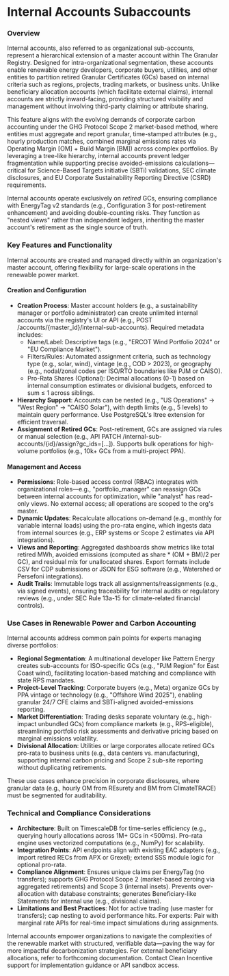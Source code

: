 # Internal Accounts Subaccounts

### Overview

Internal accounts, also referred to as organizational sub-accounts, represent a hierarchical extension of a master account within The Granular Registry. Designed for intra-organizational segmentation, these accounts enable renewable energy developers, corporate buyers, utilities, and other entities to partition retired Granular Certificates (GCs) based on internal criteria such as regions, projects, trading markets, or business units. Unlike beneficiary allocation accounts (which facilitate external claims), internal accounts are strictly inward-facing, providing structured visibility and management without involving third-party claiming or attribute sharing.

This feature aligns with the evolving demands of corporate carbon accounting under the GHG Protocol Scope 2 market-based method, where entities must aggregate and report granular, time-stamped attributes (e.g., hourly production matches, combined marginal emissions rates via Operating Margin \[OM] + Build Margin \[BM]) across complex portfolios. By leveraging a tree-like hierarchy, internal accounts prevent ledger fragmentation while supporting precise avoided-emissions calculations—critical for Science-Based Targets initiative (SBTi) validations, SEC climate disclosures, and EU Corporate Sustainability Reporting Directive (CSRD) requirements.

Internal accounts operate exclusively on _retired_ GCs, ensuring compliance with EnergyTag v2 standards (e.g., Configuration 3 for post-retirement enhancement) and avoiding double-counting risks. They function as "nested views" rather than independent ledgers, inheriting the master account's retirement as the single source of truth.

### Key Features and Functionality

Internal accounts are created and managed directly within an organization's master account, offering flexibility for large-scale operations in the renewable power market.

#### Creation and Configuration

* **Creation Process**: Master account holders (e.g., a sustainability manager or portfolio administrator) can create unlimited internal accounts via the registry's UI or API (e.g., POST /accounts/{master\_id}/internal-sub-accounts). Required metadata includes:
  * Name/Label: Descriptive tags (e.g., "ERCOT Wind Portfolio 2024" or "EU Compliance Market").
  * Filters/Rules: Automated assignment criteria, such as technology type (e.g., solar, wind), vintage (e.g., COD > 2023), or geography (e.g., nodal/zonal codes per ISO/RTO boundaries like PJM or CAISO).
  * Pro-Rata Shares (Optional): Decimal allocations (0-1) based on internal consumption estimates or divisional budgets, enforced to sum ≤ 1 across siblings.
* **Hierarchy Support**: Accounts can be nested (e.g., "US Operations" → "West Region" → "CAISO Solar"), with depth limits (e.g., 5 levels) to maintain query performance. Use PostgreSQL's ltree extension for efficient traversal.
* **Assignment of Retired GCs**: Post-retirement, GCs are assigned via rules or manual selection (e.g., API PATCH /internal-sub-accounts/{id}/assign?gc\_ids=\[...]). Supports bulk operations for high-volume portfolios (e.g., 10k+ GCs from a multi-project PPA).

#### Management and Access

* **Permissions**: Role-based access control (RBAC) integrates with organizational roles—e.g., "portfolio\_manager" can reassign GCs between internal accounts for optimization, while "analyst" has read-only views. No external access; all operations are scoped to the org's master.
* **Dynamic Updates**: Recalculate allocations on-demand (e.g., monthly for variable internal loads) using the pro-rata engine, which ingests data from internal sources (e.g., ERP systems or Scope 2 estimates via API integrations).
* **Views and Reporting**: Aggregated dashboards show metrics like total retired MWh, avoided emissions (computed as share \* (OM + BM)/2 per GC), and residual mix for unallocated shares. Export formats include CSV for CDP submissions or JSON for ESG software (e.g., Watershed or Persefoni integrations).
* **Audit Trails**: Immutable logs track all assignments/reassignments (e.g., via signed events), ensuring traceability for internal audits or regulatory reviews (e.g., under SEC Rule 13a-15 for climate-related financial controls).

### Use Cases in Renewable Power and Carbon Accounting

Internal accounts address common pain points for experts managing diverse portfolios:

* **Regional Segmentation**: A multinational developer like Pattern Energy creates sub-accounts for ISO-specific GCs (e.g., "PJM Region" for East Coast wind), facilitating location-based matching and compliance with state RPS mandates.
* **Project-Level Tracking**: Corporate buyers (e.g., Meta) organize GCs by PPA vintage or technology (e.g., "Offshore Wind 2025"), enabling granular 24/7 CFE claims and SBTi-aligned avoided-emissions reporting.
* **Market Differentiation**: Trading desks separate voluntary (e.g., high-impact unbundled GCs) from compliance markets (e.g., RPS-eligible), streamlining portfolio risk assessments and derivative pricing based on marginal emissions volatility.
* **Divisional Allocation**: Utilities or large corporates allocate retired GCs pro-rata to business units (e.g., data centers vs. manufacturing), supporting internal carbon pricing and Scope 2 sub-site reporting without duplicating retirements.

These use cases enhance precision in corporate disclosures, where granular data (e.g., hourly OM from REsurety and BM from ClimateTRACE) must be segmented for auditability.

### Technical and Compliance Considerations

* **Architecture**: Built on TimescaleDB for time-series efficiency (e.g., querying hourly allocations across 1M+ GCs in <500ms). Pro-rata engine uses vectorized computations (e.g., NumPy) for scalability.
* **Integration Points**: API endpoints align with existing EAC adapters (e.g., import retired RECs from APX or Grexel); extend SSS module logic for optional pro-rata.
* **Compliance Alignment**: Ensures unique claims per EnergyTag (no transfers); supports GHG Protocol Scope 2 (market-based zeroing via aggregated retirements) and Scope 3 (internal insets). Prevents over-allocation with database constraints; generates Beneficiary-like Statements for internal use (e.g., divisional claims).
* **Limitations and Best Practices**: Not for active trading (use master for transfers); cap nesting to avoid performance hits. For experts: Pair with marginal rate APIs for real-time impact simulations during assignments.

Internal accounts empower organizations to navigate the complexities of the renewable market with structured, verifiable data—paving the way for more impactful decarbonization strategies. For external beneficiary allocations, refer to forthcoming documentation. Contact Clean Incentive support for implementation guidance or API sandbox access.
